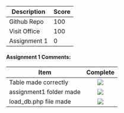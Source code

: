 | Description                             | Score |
|-----------------------------------------|-------|
| Github Repo                             |  100  |
| Visit Office                            | 100   |
| Assignment 1                            |  0  |


#### Assignment 1 Comments:

| Item                             | Complete |
|-----------------------------------------|:-------:|
| Table made correctly                    |  ![](http://f.cl.ly/items/2X473C1Q1F2x3S1E4231/wrong.gif)  |
| assignment1 folder made                 |  ![](http://f.cl.ly/items/2X473C1Q1F2x3S1E4231/wrong.gif)  |
| load_db.php file made                   |  ![](http://f.cl.ly/items/2X473C1Q1F2x3S1E4231/wrong.gif)  |
